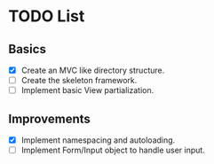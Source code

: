 # TODO List

## Basics

- [x] Create an MVC like directory structure.
- [ ] Create the skeleton framework.
- [ ] Implement basic View partialization.

## Improvements

- [x] Implement namespacing and autoloading.
- [ ] Implement Form/Input object to handle user input.
